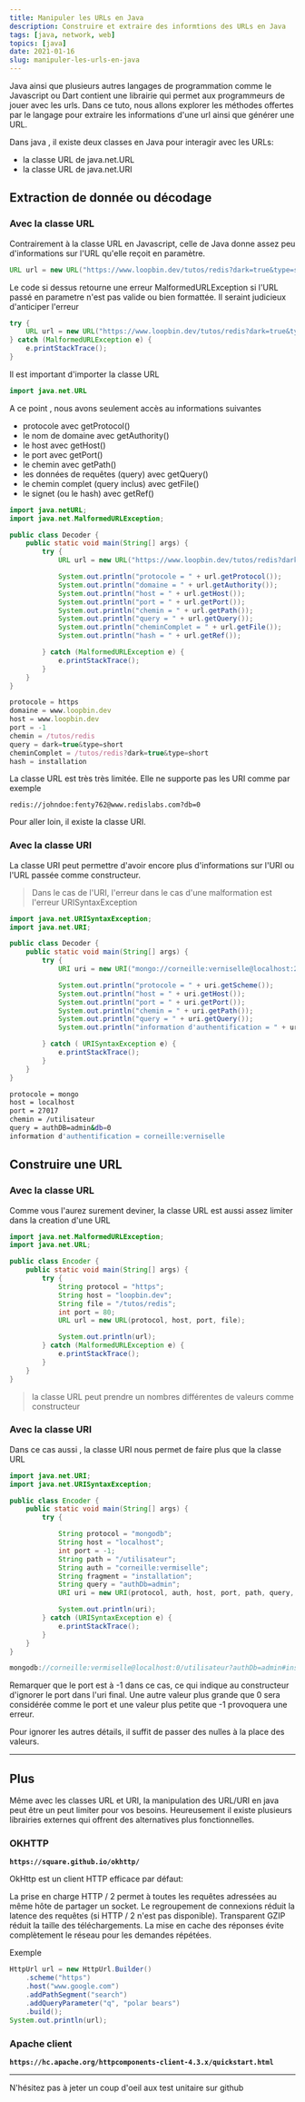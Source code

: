 ```yaml
---
title: Manipuler les URLs en Java
description: Construire et extraire des informtions des URLs en Java
tags: [java, network, web]
topics: [java]
date: 2021-01-16
slug: manipuler-les-urls-en-java
---
```


Java ainsi que plusieurs autres langages de programmation comme le Javascript ou Dart contient une librairie qui permet aux programmeurs de jouer avec les urls. Dans ce tuto, nous allons explorer les méthodes offertes par le langage pour extraire les informations d'une url ainsi que générer une URL.

<action-button type="github" text="Code sur Github" link="https://github.com/CorneilleEdi/loopbin-tutos/tree/main/manipuler-les-urls-en-java"></action-button>

Dans java , il existe deux classes en Java pour interagir avec les URLs:

- la classe URL de java.net.URL
- la classe URL de java.net.URI

## Extraction de donnée ou décodage

### Avec la classe URL

Contrairement à la classe URL en Javascript, celle de Java donne assez peu d'informations sur l'URL qu'elle reçoit en paramètre.

```java
URL url = new URL("https://www.loopbin.dev/tutos/redis?dark=true&type=short#installation");
```

Le code si dessus retourne une erreur MalformedURLException si l'URL passé en parametre n'est pas valide ou bien formattée. Il seraint judicieux d'anticiper l'erreur

```java
try {
    URL url = new URL("https://www.loopbin.dev/tutos/redis?dark=true&type=short#installation");
} catch (MalformedURLException e) {
    e.printStackTrace();
}
```

Il est important d'importer la classe URL

```java
import java.net.URL
```

A ce point , nous avons seulement accès au informations suivantes

- protocole avec getProtocol()
- le nom de domaine avec getAuthority()
- le host avec getHost()
- le port avec getPort()
- le chemin avec getPath()
- les données de requêtes (query) avec getQuery()
- le chemin complet (query inclus) avec getFile()
- le signet (ou le hash) avec getRef()

```java
import java.netURL;
import java.net.MalformedURLException;

public class Decoder {
    public static void main(String[] args) {
        try {
            URL url = new URL("https://www.loopbin.dev/tutos/redis?dark=true&type=short#installation");

            System.out.println("protocole = " + url.getProtocol());
            System.out.println("domaine = " + url.getAuthority());
            System.out.println("host = " + url.getHost());
            System.out.println("port = " + url.getPort());
            System.out.println("chemin = " + url.getPath());
            System.out.println("query = " + url.getQuery());
            System.out.println("cheminComplet = " + url.getFile());
            System.out.println("hash = " + url.getRef());

        } catch (MalformedURLException e) {
            e.printStackTrace();
        }
    }
}
```

```js
protocole = https
domaine = www.loopbin.dev
host = www.loopbin.dev
port = -1
chemin = /tutos/redis
query = dark=true&type=short
cheminComplet = /tutos/redis?dark=true&type=short
hash = installation
```

La classe URL est très très limitée. Elle ne supporte pas les URI comme par exemple

```
redis://johndoe:fenty762@www.redislabs.com?db=0
```

Pour aller loin, il existe la classe URI.

### Avec la classe URI

La classe URI peut permettre d'avoir encore plus d'informations sur l'URI ou l'URL passée comme constructeur.

> Dans le cas de l'URI, l'erreur dans le cas d'une malformation est l'erreur URISyntaxException

<action-button type="doc" text="Documentation de la classe URI" link="https://docs.oracle.com/javase/8/docs/api/java/net/URI.html"></action-button>

```java
import java.net.URISyntaxException;
import java.net.URI;

public class Decoder {
    public static void main(String[] args) {
        try {
            URI uri = new URI("mongo://corneille:verniselle@localhost:27017/utilisateur?authDB=admin&db=0");

            System.out.println("protocole = " + uri.getScheme());
            System.out.println("host = " + uri.getHost());
            System.out.println("port = " + uri.getPort());
            System.out.println("chemin = " + uri.getPath());
            System.out.println("query = " + uri.getQuery());
            System.out.println("information d'authentification = " + uri.getUserInfo());

        } catch ( URISyntaxException e) {
            e.printStackTrace();
        }
    }
}
```

```bash
protocole = mongo
host = localhost
port = 27017
chemin = /utilisateur
query = authDB=admin&db=0
information d'authentification = corneille:verniselle
```

## Construire une URL

<action-button type="doc" text="Exemple officiel" link="https://docs.oracle.com/javase/tutorial/networking/urls/creatingUrls.html"></action-button>

### Avec la classe URL

Comme vous l'aurez surement deviner, la classe URL est aussi assez limiter dans la creation d'une URL

```java
import java.net.MalformedURLException;
import java.net.URL;

public class Encoder {
    public static void main(String[] args) {
        try {
            String protocol = "https";
            String host = "loopbin.dev";
            String file = "/tutos/redis";
            int port = 80;
            URL url = new URL(protocol, host, port, file);

            System.out.println(url);
        } catch (MalformedURLException e) {
            e.printStackTrace();
        }
    }
}
```

> la classe URL peut prendre un nombres différentes de valeurs comme constructeur

### Avec la classe URI

Dans ce cas aussi , la classe URI nous permet de faire plus que la classe URL

```java
import java.net.URI;
import java.net.URISyntaxException;

public class Encoder {
    public static void main(String[] args) {
        try {

            String protocol = "mongodb";
            String host = "localhost";
            int port = -1;
            String path = "/utilisateur";
            String auth = "corneille:vermiselle";
            String fragment = "installation";
            String query = "authDb=admin";
            URI uri = new URI(protocol, auth, host, port, path, query, fragment);

            System.out.println(uri);
        } catch (URISyntaxException e) {
            e.printStackTrace();
        }
    }
}
```

```js
mongodb://corneille:vermiselle@localhost:0/utilisateur?authDb=admin#installation
```

Remarquer que le port est à -1 dans ce cas, ce qui indique au constructeur d'ignorer le port dans l'uri final. Une autre valeur plus grande que 0 sera considérée comme le port et une valeur plus petite que -1 provoquera une erreur.

Pour ignorer les autres détails, il suffit de passer des nulles à la place des valeurs.

---

## Plus

Même avec les classes URL et URI, la manipulation des URL/URI en java peut être un peut limiter pour vos besoins. Heureusement il existe plusieurs librairies externes qui offrent des alternatives plus fonctionnelles.

### OKHTTP

**`https://square.github.io/okhttp/`**

OkHttp est un client HTTP efficace par défaut:

La prise en charge HTTP / 2 permet à toutes les requêtes adressées au même hôte de partager un socket.
Le regroupement de connexions réduit la latence des requêtes (si HTTP / 2 n'est pas disponible).
Transparent GZIP réduit la taille des téléchargements.
La mise en cache des réponses évite complètement le réseau pour les demandes répétées.

<action-button type="package" text="Librairie OkHTTP" link="https://square.github.io/okhttp/"></action-button>

Exemple

```java
HttpUrl url = new HttpUrl.Builder()
    .scheme("https")
    .host("www.google.com")
    .addPathSegment("search")
    .addQueryParameter("q", "polar bears")
    .build();
System.out.println(url);
```

### Apache client

**`https://hc.apache.org/httpcomponents-client-4.3.x/quickstart.html`**

<action-button type="package" text="Librairie Apache client" link="https://hc.apache.org/httpcomponents-client-4.3.x/quickstart.html"></action-button>

---

N'hésitez pas à jeter un coup d'oeil aux test unitaire sur github

<action-button type="github" text="Test unitaire" link="https://github.com/CorneilleEdi/loopbin-tutos/blob/main/manipuler-les-urls-en-java/src/test/java/EncodeurTest.java"></action-button>
